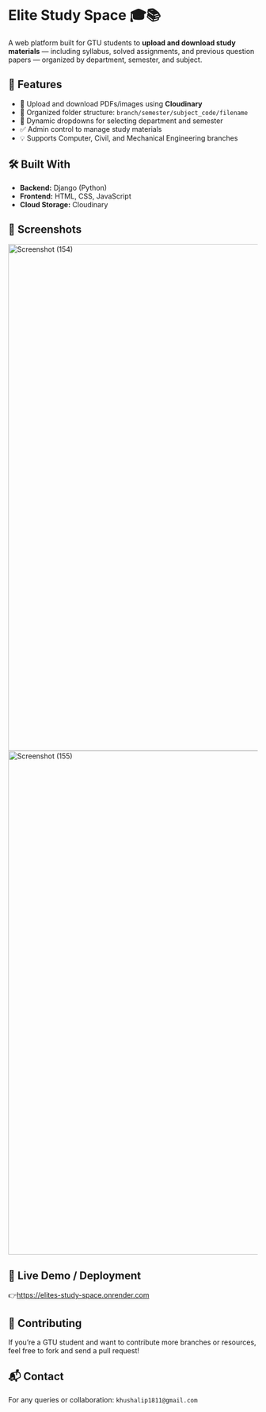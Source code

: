 # Elite Study Space 🎓📚

A web platform built for GTU students to **upload and download study materials** — including syllabus, solved assignments, and previous question papers — organized by department, semester, and subject.

## 🚀 Features
- 📁 Upload and download PDFs/images using **Cloudinary**
- 📂 Organized folder structure: `branch/semester/subject_code/filename`
- 🔽 Dynamic dropdowns for selecting department and semester
- ✅ Admin control to manage study materials
- 💡 Supports Computer, Civil, and Mechanical Engineering branches

## 🛠️ Built With
- **Backend:** Django (Python)
- **Frontend:** HTML, CSS, JavaScript
- **Cloud Storage:** Cloudinary

## 📸 Screenshots
<img width="1920" height="1021" alt="Screenshot (154)" src="https://github.com/user-attachments/assets/15b02d45-8523-41b3-bd5e-1c939c41d386" />

<img width="1920" height="1015" alt="Screenshot (155)" src="https://github.com/user-attachments/assets/c33821c5-e255-4dcb-8c5a-01cffe650e51" />


## 🔗 Live Demo / Deployment
👉https://elites-study-space.onrender.com

## 🤝 Contributing
If you’re a GTU student and want to contribute more branches or resources, feel free to fork and send a pull request!

## 📬 Contact
For any queries or collaboration: `khushalip1811@gmail.com`
